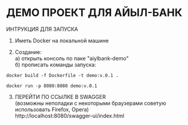 <h1>ДЕМО ПРОЕКТ ДЛЯ АЙЫЛ-БАНК</h1>

ИНТРУКЦИЯ ДЛЯ ЗАПУСКА
1) Иметь Docker на локальной машине

2) Создание:<br>
  a) открыть консоль по паке "aiylbank-demo" <br>
  б) прописать команды запуска:

```
docker build -f Dockerfile -t demo:v.0.1 .
```

```
docker run -p 8080:8080 demo:v.0.1
```

3) ПЕРЕЙТИ ПО ССЫЛКЕ В SWAGGER <br>
(возможны неполадки с некоторыми браузерами советую использовать Firefox, Opera) <br>
http://localhost:8080/swagger-ui/index.html
